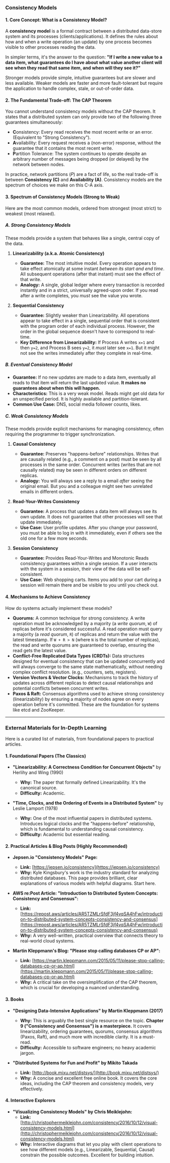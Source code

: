 ### **Consistency Models**

#### **1. Core Concept: What is a Consistency Model?**

A **consistency model** is a formal contract between a distributed data-store system and its processes (clients/applications). It defines the rules about how and when a write operation (an update) by one process becomes visible to other processes reading the data.

In simpler terms, it's the answer to the question: **"If I write a new value to a data item, what guarantees do I have about what value another client will see when they read that same item, and when will they see it?"**

Stronger models provide simple, intuitive guarantees but are slower and less available. Weaker models are faster and more fault-tolerant but require the application to handle complex, stale, or out-of-order data.

#### **2. The Fundamental Trade-off: The CAP Theorem**

You cannot understand consistency models without the CAP theorem. It states that a distributed system can only provide two of the following three guarantees simultaneously:

*   **C**onsistency: Every read receives the most recent write or an error. (Equivalent to "Strong Consistency").
*   **A**vailability: Every request receives a (non-error) response, without the guarantee that it contains the most recent write.
*   **P**artition Tolerance: The system continues to operate despite an arbitrary number of messages being dropped (or delayed) by the network between nodes.

In practice, network partitions (*P*) are a fact of life, so the real trade-off is between **Consistency (C)** and **Availability (A)**. Consistency models are the spectrum of choices we make on this C-A axis.

#### **3. Spectrum of Consistency Models (Strong to Weak)**

Here are the most common models, ordered from strongest (most strict) to weakest (most relaxed).

##### **A. Strong Consistency Models**

These models provide a system that behaves like a single, central copy of the data.

1.  **Linearizability (a.k.a. Atomic Consistency)**
    *   **Guarantee:** The most intuitive model. Every operation appears to take effect atomically at some instant *between its start and end time*. All subsequent operations (after that instant) must see the effect of that write.
    *   **Analogy:** A single, global ledger where every transaction is recorded instantly and in a strict, universally agreed-upon order. If you read after a write completes, you *must* see the value you wrote.

2.  **Sequential Consistency**
    *   **Guarantee:** Slightly weaker than Linearizability. All operations appear to take effect in a single, sequential order that is consistent with the program order of each individual process. However, the order in the global sequence doesn't have to correspond to real-time.
    *   **Key Difference from Linearizability:** If Process A writes `x=1` and then `y=2`, and Process B sees `y=2`, it *must* later see `x=1`. But it might not see the writes immediately after they complete in real-time.

##### **B. Eventual Consistency Model**

*   **Guarantee:** If no new updates are made to a data item, eventually all reads to that item will return the last updated value. **It makes no guarantees about when this will happen.**
*   **Characteristics:** This is a very weak model. Reads might get old data for an unspecified period. It is highly available and partition-tolerant.
*   **Common Use Case:** DNS, social media follower counts, likes.

##### **C. Weak Consistency Models**

These models provide explicit mechanisms for managing consistency, often requiring the programmer to trigger synchronization.

1.  **Causal Consistency**
    *   **Guarantee:** Preserves "happens-before" relationships. Writes that are causally related (e.g., a comment on a post) must be seen by all processes in the same order. Concurrent writes (writes that are not causally related) may be seen in different orders on different replicas.
    *   **Analogy:** You will always see a reply to a email *after* seeing the original email. But you and a colleague might see two unrelated emails in different orders.

2.  **Read-Your-Writes Consistency**
    *   **Guarantee:** A process that updates a data item will always see its own update. It does not guarantee that other processes will see that update immediately.
    *   **Use Case:** User profile updates. After you change your password, you must be able to log in with it immediately, even if others see the old one for a few more seconds.

3.  **Session Consistency**
    *   **Guarantee:** Provides Read-Your-Writes and Monotonic Reads consistency guarantees within a single session. If a user interacts with the system in a session, their view of the data will be self-consistent.
    *   **Use Case:** Web shopping carts. Items you add to your cart during a session will remain there and be visible to you until you check out.

#### **4. Mechanisms to Achieve Consistency**

How do systems actually implement these models?

*   **Quorums:** A common technique for strong consistency. A write operation must be acknowledged by a majority (a *write quorum*, `W`) of replicas before it's considered successful. A read operation must query a majority (a *read quorum*, `R`) of replicas and return the value with the latest timestamp. If `W + R > N` (where `N` is the total number of replicas), the read and write quorums are guaranteed to overlap, ensuring the read gets the latest value.
*   **Conflict-Free Replicated Data Types (CRDTs):** Data structures designed for eventual consistency that can be updated concurrently and will always converge to the same state mathematically, without needing complex conflict resolution. (e.g., counters, sets, registers).
*   **Version Vectors & Vector Clocks:** Mechanisms to track the history of updates across different replicas to detect causal relationships and potential conflicts between concurrent writes.
*   **Paxos & Raft:** Consensus algorithms used to achieve strong consistency (linearizability) by ensuring a majority of nodes agree on every operation before it's committed. These are the foundation for systems like etcd and ZooKeeper.

---

### **External Materials for In-Depth Learning**

Here is a curated list of materials, from foundational papers to practical articles.

#### **1. Foundational Papers (The Classics)**

*   **"Linearizability: A Correctness Condition for Concurrent Objects"** by Herlihy and Wing (1990)
    *   **Why:** The paper that formally defined Linearizability. It's the canonical source.
    *   **Difficulty:** Academic.

*   **"Time, Clocks, and the Ordering of Events in a Distributed System"** by Leslie Lamport (1978)
    *   **Why:** One of the most influential papers in distributed systems. Introduces logical clocks and the "happens-before" relationship, which is fundamental to understanding causal consistency.
    *   **Difficulty:** Academic but essential reading.

#### **2. Practical Articles & Blog Posts (Highly Recommended)**

*   **Jepsen.io "Consistency Models" Page:**
    *   **Link:** [https://jepsen.io/consistency](https://jepsen.io/consistency)
    *   **Why:** Kyle Kingsbury's work is the industry standard for analyzing distributed databases. This page provides brilliant, clear explanations of various models with helpful diagrams. Start here.

*   **AWS re:Post Article: "Introduction to Distributed System Concepts: Consistency and Consensus":**
    *   **Link:** [https://repost.aws/articles/AR5TZMLrSfdF3jf4vqSA4hFw/introduction-to-distributed-system-concepts-consistency-and-consensus](https://repost.aws/articles/AR5TZMLrSfdF3jf4vqSA4hFw/introduction-to-distributed-system-concepts-consistency-and-consensus)
    *   **Why:** A very well-written, practical overview that connects theory to real-world cloud systems.

*   **Martin Kleppmann's Blog: "Please stop calling databases CP or AP":**
    *   **Link:** [https://martin.kleppmann.com/2015/05/11/please-stop-calling-databases-cp-or-ap.html](https://martin.kleppmann.com/2015/05/11/please-stop-calling-databases-cp-or-ap.html)
    *   **Why:** A critical take on the oversimplification of the CAP theorem, which is crucial for developing a nuanced understanding.

#### **3. Books**

*   **"Designing Data-Intensive Applications" by Martin Kleppmann (2017)**
    *   **Why:** This is arguably the best single resource on the topic. **Chapter 9 ("Consistency and Consensus") is a masterpiece.** It covers linearizability, ordering guarantees, quorums, consensus algorithms (Paxos, Raft), and much more with incredible clarity. It is a must-read.
    *   **Difficulty:** Accessible to software engineers; no heavy academic jargon.

*   **"Distributed Systems for Fun and Profit" by Mikito Takada**
    *   **Link:** [http://book.mixu.net/distsys/](http://book.mixu.net/distsys/)
    *   **Why:** A concise and excellent free online book. It covers the core ideas, including the CAP theorem and consistency models, very effectively.

#### **4. Interactive Explorers**

*   **"Visualizing Consistency Models" by Chris Meiklejohn:**
    *   **Link:** [http://christophermeiklejohn.com/consistency/2016/10/12/visual-consistency-models.html](http://christophermeiklejohn.com/consistency/2016/10/12/visual-consistency-models.html)
    *   **Why:** Interactive diagrams that let you play with client operations to see how different models (e.g., Linearizable, Sequential, Causal) constrain the possible outcomes. Excellent for building intuition.